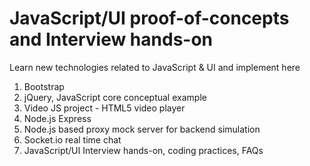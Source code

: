 # JavaScript/UI proof-of-concepts and Interview hands-on

Learn new technologies related to JavaScript & UI and implement here

1) Bootstrap
2) jQuery, JavaScript core conceptual example
3) Video JS project - HTML5 video player
4) Node.js Express
5) Node.js based proxy mock server for backend simulation
6) Socket.io real time chat
7) JavaScript/UI Interview hands-on, coding practices, FAQs
